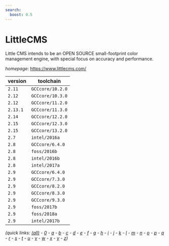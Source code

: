 ```yaml
---
search:
  boost: 0.5
---
```

# LittleCMS

Little CMS intends to be an OPEN SOURCE small-footprint color management engine,  with special focus on accuracy and performance.

*homepage*: <https://www.littlecms.com/>

version | toolchain
--------|----------
``2.11`` | ``GCCcore/10.2.0``
``2.12`` | ``GCCcore/10.3.0``
``2.12`` | ``GCCcore/11.2.0``
``2.13.1`` | ``GCCcore/11.3.0``
``2.14`` | ``GCCcore/12.2.0``
``2.15`` | ``GCCcore/12.3.0``
``2.15`` | ``GCCcore/13.2.0``
``2.7`` | ``intel/2016a``
``2.8`` | ``GCCcore/6.4.0``
``2.8`` | ``foss/2016b``
``2.8`` | ``intel/2016b``
``2.8`` | ``intel/2017a``
``2.9`` | ``GCCcore/6.4.0``
``2.9`` | ``GCCcore/7.3.0``
``2.9`` | ``GCCcore/8.2.0``
``2.9`` | ``GCCcore/8.3.0``
``2.9`` | ``GCCcore/9.3.0``
``2.9`` | ``foss/2017b``
``2.9`` | ``foss/2018a``
``2.9`` | ``intel/2017b``


*(quick links: [(all)](../index.md) - [0](../0/index.md) - [a](../a/index.md) - [b](../b/index.md) - [c](../c/index.md) - [d](../d/index.md) - [e](../e/index.md) - [f](../f/index.md) - [g](../g/index.md) - [h](../h/index.md) - [i](../i/index.md) - [j](../j/index.md) - [k](../k/index.md) - [l](../l/index.md) - [m](../m/index.md) - [n](../n/index.md) - [o](../o/index.md) - [p](../p/index.md) - [q](../q/index.md) - [r](../r/index.md) - [s](../s/index.md) - [t](../t/index.md) - [u](../u/index.md) - [v](../v/index.md) - [w](../w/index.md) - [x](../x/index.md) - [y](../y/index.md) - [z](../z/index.md))*

